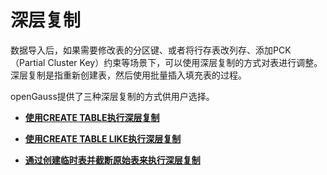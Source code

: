 # 深层复制<a name="ZH-CN_TOPIC_0289900500"></a>

数据导入后，如果需要修改表的分区键、或者将行存表改列存、添加PCK（Partial Cluster Key）约束等场景下，可以使用深层复制的方式对表进行调整。深层复制是指重新创建表，然后使用批量插入填充表的过程。

openGauss提供了三种深层复制的方式供用户选择。

-   **[使用CREATE TABLE执行深层复制](使用CREATE-TABLE执行深层复制.md)**  

-   **[使用CREATE TABLE LIKE执行深层复制](使用CREATE-TABLE-LIKE执行深层复制.md)**  

-   **[通过创建临时表并截断原始表来执行深层复制](通过创建临时表并截断原始表来执行深层复制.md)**  


